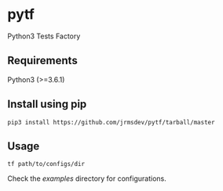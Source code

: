 # pytf
Python3 Tests Factory

## Requirements

Python3 (>=3.6.1)

## Install using pip

    pip3 install https://github.com/jrmsdev/pytf/tarball/master

## Usage

    tf path/to/configs/dir

Check the _examples_ directory for configurations.
